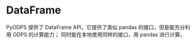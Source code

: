 DataFrame
=========

PyODPS 提供了 DataFrame API，它提供了类似 pandas 的接口，但是能充分利用
ODPS 的计算能力； 同时能在本地使用同样的接口，用 pandas 进行计算。
